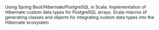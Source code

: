 Using Spring Boot/Hibernate/PostgreSQL in Scala.
Implementation of Hibernate custom data types for PostgreSQL arrays. Scala-macros of generating classes and objects for integrating custom data types into the Hibernate ecosystem.
